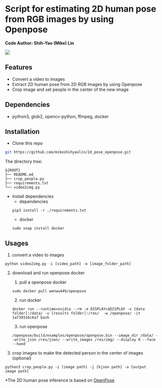 # Script for estimating 2D human pose from RGB images by using Openpose
**Code Author: Shih-Yao (Mike) Lin**

![](figs/demo4.gif)

## Features
+ Convert a video to images
+ Extract 2D human pose from 2D RGB images by using Openpose 
+ Crop image and set people in the center of the new image 

## Dependencies
+ python3, glob2, opencv-python, ffmpeg, docker

## Installation

* Clone this repo

```bash
git https://github.com/mikeshihyaolin/2d_pose_openpose.git
```
The directory tree:
```
${ROOT}
├── README.md
├── crop_people.py
├── requirements.txt
└── video2img.py
```

* Install dependencies
	+ dependencies
	```
	pip3 install -r ./requirements.txt
	```
	+ docker
	```
	sudo snap install docker
	```


## Usages
1. convert a video to images 
```
python video2img.py -i [video_path] -o [image_folder_path]  
```
2. download and run openpose docker
	1. pull a openpose docker
	```
	sudo docker pull wenwu449/openpose
	```
	2. run docker
	```
	docker run --runtime=nvidia --rm -e DISPLAY=$DISPLAY -v [data folder]:/data/ -v [results folder]:/res/  -w /openpose/ -it  1a739316c6a7 bash  
	```
	3. run openpose
	```
	/openpose/build/examples/openpose/openpose.bin --image_dir /data/ --write_json /res/json/ --write_images /res/img/ --display 0 --face --hand 
	```

3. crop images to make the detected person in the center of images (optional)
```
python3 crop_people.py -i [image path] -j [kjson path] -o [output image path]
```

*The 2D human pose inference is based on [OpenPose](https://github.com/CMU-Perceptual-Computing-Lab/openpose)

